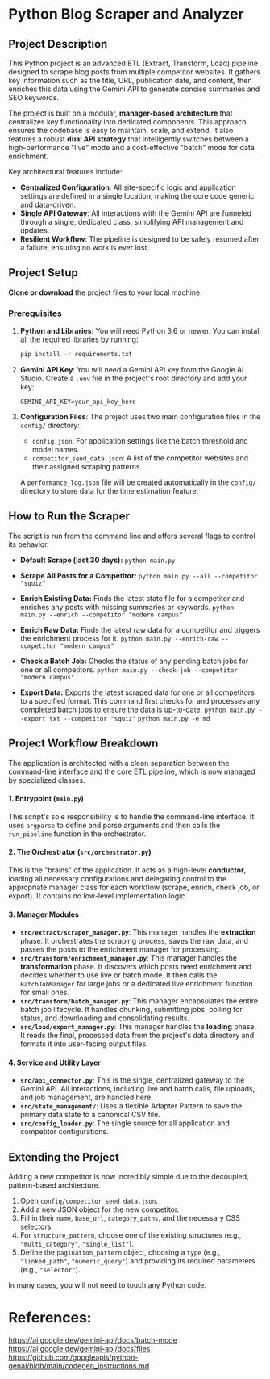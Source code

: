 # Python Blog Scraper and Analyzer

## Project Description
This Python project is an advanced ETL (Extract, Transform, Load) pipeline designed to scrape blog posts from multiple competitor websites. It gathers key information such as the title, URL, publication date, and content, then enriches this data using the Gemini API to generate concise summaries and SEO keywords.

The project is built on a modular, **manager-based architecture** that centralizes key functionality into dedicated components. This approach ensures the codebase is easy to maintain, scale, and extend. It also features a robust **dual API strategy** that intelligently switches between a high-performance "live" mode and a cost-effective "batch" mode for data enrichment.

Key architectural features include:
* **Centralized Configuration**: All site-specific logic and application settings are defined in a single location, making the core code generic and data-driven.
* **Single API Gateway**: All interactions with the Gemini API are funneled through a single, dedicated class, simplifying API management and updates.
* **Resilient Workflow**: The pipeline is designed to be safely resumed after a failure, ensuring no work is ever lost.

## Project Setup

**Clone or download** the project files to your local machine.

### Prerequisites

1.  **Python and Libraries**: You will need Python 3.6 or newer. You can install all the required libraries by running:
    ```bash
    pip install -r requirements.txt
    ```

2.  **Gemini API Key**: You will need a Gemini API key from the Google AI Studio. Create a `.env` file in the project's root directory and add your key:
    ```
    GEMINI_API_KEY=your_api_key_here
    ```

3.  **Configuration Files**: The project uses two main configuration files in the `config/` directory:
    * `config.json`: For application settings like the batch threshold and model names.
    * `competitor_seed_data.json`: A list of the competitor websites and their assigned scraping patterns.

    A `performance_log.json` file will be created automatically in the `config/` directory to store data for the time estimation feature.

## How to Run the Scraper

The script is run from the command line and offers several flags to control its behavior.

* **Default Scrape (last 30 days):**
    `python main.py`

* **Scrape All Posts for a Competitor:**
    `python main.py --all --competitor "squiz"`

* **Enrich Existing Data:**
    Finds the latest state file for a competitor and enriches any posts with missing summaries or keywords.
    `python main.py --enrich --competitor "modern campus"`

* **Enrich Raw Data:**
    Finds the latest raw data for a competitor and triggers the enrichment process for it.
    `python main.py --enrich-raw --competitor "modern campus"`

* **Check a Batch Job:**
    Checks the status of any pending batch jobs for one or all competitors.
    `python main.py --check-job --competitor "modern campus"`

* **Export Data:**
    Exports the latest scraped data for one or all competitors to a specified format. This command first checks for and processes any completed batch jobs to ensure the data is up-to-date.
    `python main.py --export txt --competitor "squiz"`
    `python main.py -e md`

## Project Workflow Breakdown

The application is architected with a clean separation between the command-line interface and the core ETL pipeline, which is now managed by specialized classes.

#### 1. Entrypoint (`main.py`)
This script's sole responsibility is to handle the command-line interface. It uses `argparse` to define and parse arguments and then calls the `run_pipeline` function in the orchestrator.

#### 2. The Orchestrator (`src/orchestrator.py`)
This is the "brains" of the application. It acts as a high-level **conductor**, loading all necessary configurations and delegating control to the appropriate manager class for each workflow (scrape, enrich, check job, or export). It contains no low-level implementation logic.

#### 3. Manager Modules
* **`src/extract/scraper_manager.py`**: This manager handles the **extraction** phase. It orchestrates the scraping process, saves the raw data, and passes the posts to the enrichment manager for processing.
* **`src/transform/enrichment_manager.py`**: This manager handles the **transformation** phase. It discovers which posts need enrichment and decides whether to use live or batch mode. It then calls the `BatchJobManager` for large jobs or a dedicated live enrichment function for small ones.
* **`src/transform/batch_manager.py`**: This manager encapsulates the entire batch job lifecycle. It handles chunking, submitting jobs, polling for status, and downloading and consolidating results.
* **`src/load/export_manager.py`**: This manager handles the **loading** phase. It reads the final, processed data from the project's data directory and formats it into user-facing output files.

#### 4. Service and Utility Layer
* **`src/api_connector.py`**: This is the single, centralized gateway to the Gemini API. All interactions, including live and batch calls, file uploads, and job management, are handled here.
* **`src/state_management/`**: Uses a flexible Adapter Pattern to save the primary data state to a canonical CSV file.
* **`src/config_loader.py`**: The single source for all application and competitor configurations.

## Extending the Project
Adding a new competitor is now incredibly simple due to the decoupled, pattern-based architecture.

1.  Open `config/competitor_seed_data.json`.
2.  Add a new JSON object for the new competitor.
3.  Fill in their `name`, `base_url`, `category_paths`, and the necessary CSS selectors.
4.  For `structure_pattern`, choose one of the existing structures (e.g., `"multi_category"`, `"single_list"`).
5.  Define the `pagination_pattern` object, choosing a `type` (e.g., `"linked_path"`, `"numeric_query"`) and providing its required parameters (e.g., `"selector"`).

In many cases, you will not need to touch any Python code.

# References:

https://ai.google.dev/gemini-api/docs/batch-mode
https://ai.google.dev/gemini-api/docs/files
https://github.com/googleapis/python-genai/blob/main/codegen_instructions.md